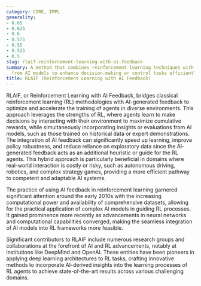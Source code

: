 ```yaml
---
category: CORE, IMPL
generality:
- 0.65
- 0.625
- 0.6
- 0.575
- 0.55
- 0.525
- 0.5
slug: rlaif-reinforcement-learning-with-ai-feedback
summary: A method that combines reinforcement learning techniques with feedback derived
  from AI models to enhance decision-making or control tasks efficiently.
title: RLAIF (Reinforcement Learning with AI Feedback)
---
```


RLAIF, or Reinforcement Learning with AI Feedback, bridges classical reinforcement learning (RL) methodologies with AI-generated feedback to optimize and accelerate the training of agents in diverse environments. This approach leverages the strengths of RL, where agents learn to make decisions by interacting with their environment to maximize cumulative rewards, while simultaneously incorporating insights or evaluations from AI models, such as those trained on historical data or expert demonstrations. The integration of AI feedback can significantly speed up learning, improve policy robustness, and reduce reliance on exploratory data since the AI-generated feedback acts as an additional heuristic or guide for the RL agents. This hybrid approach is particularly beneficial in domains where real-world interaction is costly or risky, such as autonomous driving, robotics, and complex strategy games, providing a more efficient pathway to competent and adaptable AI systems.

The practice of using AI feedback in reinforcement learning garnered significant attention around the early 2010s with the increasing computational power and availability of comprehensive datasets, allowing for the practical application of complex AI models in guiding RL processes. It gained prominence more recently as advancements in neural networks and computational capabilities converged, making the seamless integration of AI models into RL frameworks more feasible.

Significant contributors to RLAIF include numerous research groups and collaborations at the forefront of AI and RL advancements, notably at institutions like DeepMind and OpenAI. These entities have been pioneers in applying deep learning architectures to RL tasks, crafting innovative methods to incorporate AI-derived insights into the learning processes of RL agents to achieve state-of-the-art results across various challenging domains.